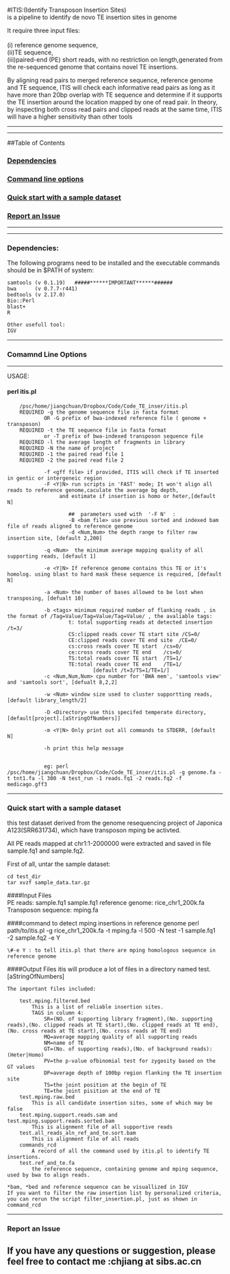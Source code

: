 #ITIS:(Identify Transposon Insertion Sites)<br>
is a pipeline to identify de novo TE insertion sites in genome

It require three input files:<br>  	
	(i) reference genome sequence,<br> 
	(ii)TE sequence, <br>
	(iii)paired-end (PE) short reads, with no restriction on length,generated from the re-sequenced genome that contains novel TE insertions.<br> 

By aligning read pairs to merged reference sequence, reference genome and TE sequence, ITIS will check each informative read pairs as long as it have more than 20bp overlap with TE sequence and determine if it supports the TE insertion around the location mapped by one of read pair.  In theory, by inspecting both cross read pairs and clipped reads at the same time, ITIS will have a higher sensitivity than other tools

---
---


##Table of Contents
### <a href="#dep">Dependencies</a><br>
### <a href="#cmd">Command line options</a>
### <a href="#qck">Quick start with a sample dataset</a>
### <a href="#iss">Report an Issue</a>

---
---
### <a name="dep">Dependencies:

   The following programs need to be installed and the executable commands should be in $PATH of system:
	
	samtools (v 0.1.19)   #####******IMPORTANT******######
	bwa      (v 0.7.7-r441)
	bedtools (v 2.17.0)
	Bio::Perl
	blast+
	R
	
	Other usefull tool:
	IGV
	
-------------

### <a name="cmd">Comamnd Line Options

--------------------
USAGE:
#### perl itis.pl	
        /psc/home/jiangchuan/Dropbox/Code/Code_TE_inser/itis.pl
        REQUIRED -g the genome sequence file in fasta format  
                OR -G prefix of bwa-indexed reference file ( genome + transposon) 
        REQUIRED -t the TE sequence file in fasta format
                or -T prefix of bwa-indexed transposon sequence file
        REQUIRED -l the average length of fragments in library
        REQUIRED -N the name of project
        REQUIRED -1 the paired read file 1
        REQUIRED -2 the paired read file 2

                -f <gff file> if provided, ITIS will check if TE inserted in gentic or intergeneic region
                -F <Y|N> run scripts in 'FAST' mode; It won't align all reads to reference genome,caculate the average bg depth,
                     and estimate if insertion is homo or heter,[default N]

                        ##  parameters used with  '-F N'  :
                        -B <bam file> use previous sorted and indexed bam file of reads aligned to reference genome
                        -d <Num,Num> the depth range to filter raw insertion site, [default 2,200]

                -q <Num>  the minimum average mapping quality of all supporting reads, [default 1]

                -e <Y|N> If reference genome contains this TE or it's homolog. using blast to hard mask these sequence is required, [default N]

                -a <Num> the number of bases allowed to be lost when transposing, [defualt 10]

                -b <tags> minimum required number of flanking reads , in the format of /Tag=Value/Tag=Value/Tag=Value/ , the avaliable tags:
                        t: total supporting reads at detected insertion  /t=3/
                        CS:clipped reads cover TE start site /CS=0/
                        CE:clipped reads cover TE end site  /CE=0/
                        cs:cross reads cover TE start  /cs=0/
                        ce:cross reads cover TE end    /cs=0/
                        TS:total reads cover TE start  /TS=1/
                        TE:total reads cover TE end    /TE=1/
                                [default /t=3/TS=1/TE=1/]
                -c <Num,Num,Num> cpu number for 'BWA mem', 'samtools view'  and 'samtools sort', [defualt 8,2,2]

                -w <Num> window size used to cluster supportting reads, [default library_length/2]

                -D <Directory> use this specifed temperate directory, [default[project].[aStringOfNumbers]]

                -m <Y|N> Only print out all commands to STDERR, [default N]
                 
                -h print this help message    


                eg: perl  /psc/home/jiangchuan/Dropbox/Code/Code_TE_inser/itis.pl -g genome.fa -t tnt1.fa -l 300 -N test_run -1 reads.fq1 -2 reads.fq2 -f medicago.gff3 

-------------


### <a name="#qck">Quick start with a sample dataset
this test dataset derived from the genome resequencing project of Japonica A123(SRR631734), which have transposon mping be activted.

All PE reads mapped at chr1:1-2000000 were extracted and saved in file sample.fq1 and sample.fq2. 

First of all, untar the sample dataset:       
    
    cd test_dir
    tar xvzf sample_data.tar.gz     

####Input Files  
	PE reads:
		sample.fq1
		sample.fq1
	reference genome:
		rice_chr1_200k.fa
	Transposon sequence:
		mping.fa

####command to detect mping insertions in reference genome
	perl path/to/itis.pl -g rice_chr1_200k.fa -t mping.fa  -l 500 -N test -1 sample.fq1  -2 sample.fq2 -e Y    

	\#-e Y : to tell itis.pl that there are mping homologous sequence in reference genome

####Output Files
	itis will produce a lot of files in a directory named test.[aStringOfNumbers]
	
	The important files included:

		test.mping.filtered.bed  
			This is a list of reliable insertion sites.
			TAGS in column 4: 
				SR=(NO. of supporting library fragment),(No. supporting reads),(No. clipped reads at TE start),(No. clipped reads at TE end),(No. cross reads at TE start),(No. cross reads at TE end)
				MQ=average mapping quality of all supporting reads
				NM=name of TE
				GT=(No. of supporting reads),(No. of background reads):(Heter|Homo)
				PV=the p-value ofbinomial test for zygosity based on the GT values
				DP=average depth of 100bp region flanking the TE insertion site
				TS=the joint position at the begin of TE
				TE=the joint pisition at the end of TE
		test.mping.raw.bed  
			This is all candidate insertion sites, some of which may be false 
		test.mping.support.reads.sam and test.mping.support.reads.sorted.bam
			This is alignment file of all supportive reads
		test.all_reads_aln_ref_and_te.sort.bam
			This is alignment file of all reads
		commands_rcd
			A record of all the command used by itis.pl to identify TE insertions.  
		test.ref_and_te.fa    
			the reference sequence, containing genome and mping sequence,  used by bwa to align reads.   
	    
    *bam, *bed and reference sequence can be visuallized in IGV
	If you want to filter the raw insertion list by personalized criteria, you can rerun the script filter_insertion.pl, just as shown in command_rcd


	
-------------

### <a name="#iss">Report an Issue
If you have any questions or suggestion, please feel free to contact me :chjiang at sibs.ac.cn
-----------




